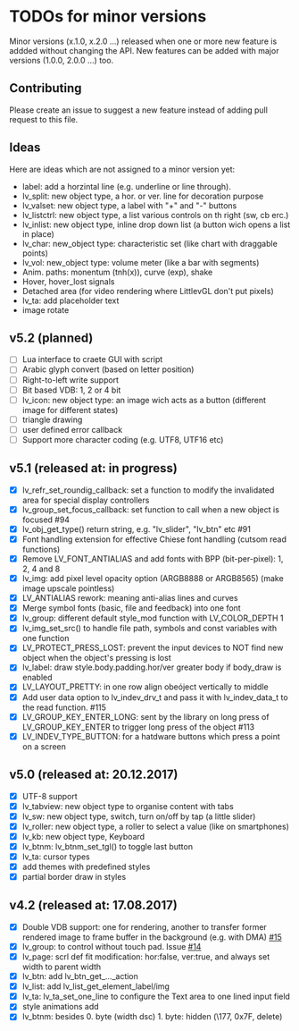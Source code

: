 # TODOs for minor versions
Minor versions (x.1.0, x.2.0 ...) released when one or more new feature is addded without changing the API. New features can be added with major versions (1.0.0, 2.0.0 ...) too. 

## Contributing
Please create an issue to suggest a new feature instead of adding pull request to this file.

## Ideas
Here are ideas which are not assigned to a minor version yet:
- label: add a horzintal line (e.g. underline or line through).
- lv_split: new object type, a hor. or ver. line for decoration purpose
- lv_valset: new object type, a label with "+" and "-" buttons
- lv_listctrl: new object type, a list various controls on th right (sw, cb erc.)
- lv_inlist: new object type, inline drop down list (a button wich opens a list in place)
- lv_char: new_object type: characteristic set (like chart with draggable points)
- lv_vol: new_object type: volume meter (like a bar with segments)
- Anim. paths: monentum (tnh(x)), curve (exp), shake
- Hover, hover_lost signals
- Detached area (for video rendering where LittlevGL don't put pixels) 
- lv_ta: add placeholder text
- image rotate


## v5.2 (planned)
- [ ] Lua interface to craete GUI with script
- [ ] Arabic glyph convert (based on letter position)
- [ ] Right-to-left write support 
- [ ] Bit based VDB: 1, 2 or 4 bit
- [ ] lv_icon: new object type: an image wich acts as a button (different image for different states)
- [ ] triangle drawing
- [ ] user defined error callback
- [ ] Support more character coding (e.g. UTF8, UTF16 etc)

## v5.1 (released at: in progress)
- [x] lv_refr_set_roundig_callback: set a function to modify the invalidated area for special display controllers
- [x] lv_group_set_focus_callback: set function to call when a new object is focused #94
- [x] lv_obj_get_type() return string, e.g. "lv_slider", "lv_btn" etc #91
- [x] Font handling extension for effective Chiese font handling (cutsom read functions)
- [x] Remove LV_FONT_ANTIALIAS and add fonts with BPP (bit-per-pixel): 1, 2, 4 and 8
- [x] lv_img: add pixel level opacity option (ARGB8888 or ARGB8565) (make image upscale pointless)
- [x] LV_ANTIALIAS rework: meaning anti-alias lines and curves
- [x] Merge symbol fonts (basic, file and feedback) into one font 
- [x] lv_group: different default style_mod function with LV_COLOR_DEPTH   1
- [x] lv_img_set_src() to handle file path, symbols and const variables with one function
- [x] LV_PROTECT_PRESS_LOST: prevent the input devices to NOT find new object when the object's pressing is lost
- [x] lv_label: draw style.body.padding.hor/ver greater body if body_draw is enabled 
- [x] LV_LAYOUT_PRETTY: in one row align obeóject vertically to middle
- [x] Add user data option to lv_indev_drv_t and pass it with lv_indev_data_t to the read function. #115
- [x] LV_GROUP_KEY_ENTER_LONG: sent by the library on long press of LV_GROUP_KEY_ENTER to trigger long press of the object #113
- [x] LV_INDEV_TYPE_BUTTON: for a hatdware buttons which press a point on a screen

## v5.0 (released at: 20.12.2017)
- [x] UTF-8 support
- [x] lv_tabview: new object type to organise content with tabs
- [x] lv_sw: new object type, switch, turn on/off by tap (a little slider)
- [x] lv_roller: new object type, a roller to select a value (like on smartphones) 
- [x] lv_kb: new object type, Keyboard
- [x] lv_btnm: lv_btnm_set_tgl() to toggle last button
- [x] lv_ta: cursor types
- [x] add themes with predefined styles
- [x] partial border draw in styles

## v4.2 (released at: 17.08.2017)
- [x] Double VDB support: one for rendering, another to transfer former rendered image to frame buffer in the background (e.g. with DMA) [#15](https://github.com/littlevgl/lvgl/issues/15)
- [x] lv_group: to control without touch pad. Issue [#14](https://github.com/littlevgl/lvgl/issues/14)
- [x] lv_page: scrl def fit modification: hor:false, ver:true, and always set width to parent width
- [x] lv_btn: add lv_btn_get_..._action
- [x] lv_list: add lv_list_get_element_label/img
- [x] lv_ta: lv_ta_set_one_line to configure the Text area to one lined input field
- [x] style animations add
- [x] lv_btnm:  besides 0. byte (width dsc) 1. byte: hidden (\177, 0x7F, delete)
